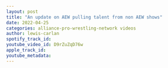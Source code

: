 ```yaml
---
layout: post
title: "An update on AEW pulling talent from non AEW shows"
date: 2022-04-25
categories: alliance-pro-wrestling-network videos
author: lewis-carlan
spotify_track_id: 
youtube_video_id: D9rZuZqD76w
apple_track_id: 
youtube_metadata: 
---
```


